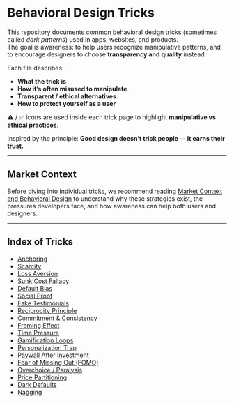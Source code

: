 # Behavioral Design Tricks

This repository documents common behavioral design tricks (sometimes called _dark patterns_) used in apps, websites, and products.  
The goal is awareness: to help users recognize manipulative patterns, and to encourage designers to choose **transparency and quality** instead.

Each file describes:

- **What the trick is**
- **How it’s often misused to manipulate**
- **Transparent / ethical alternatives**
- **How to protect yourself as a user**

⚠️ / ✅ icons are used inside each trick page to highlight **manipulative vs ethical practices**.

Inspired by the principle: **Good design doesn’t trick people — it earns their trust.**

---

## Market Context

Before diving into individual tricks, we recommend reading [Market Context and Behavioral Design](market-context.md) to understand why these strategies exist, the pressures developers face, and how awareness can help both users and designers.

---

## Index of Tricks

- [Anchoring](tricks/anchoring.md)
- [Scarcity](tricks/scarcity.md)
- [Loss Aversion](tricks/loss-aversion.md)
- [Sunk Cost Fallacy](tricks/sunk-cost-fallacy.md)
- [Default Bias](tricks/default-bias.md)
- [Social Proof](tricks/social-proof.md)
- [Fake Testimonials](tricks/fake-testimonials.md)
- [Reciprocity Principle](tricks/reciprocity-principle.md)
- [Commitment & Consistency](tricks/commitment-consistency.md)
- [Framing Effect](tricks/framing-effect.md)
- [Time Pressure](tricks/time-pressure.md)
- [Gamification Loops](tricks/gamification.md)
- [Personalization Trap](tricks/personalization-trap.md)
- [Paywall After Investment](tricks/paywall-after-investment.md)
- [Fear of Missing Out (FOMO)](tricks/fear-of-missing-out.md)
- [Overchoice / Paralysis](tricks/overchoice-paralysis.md)
- [Price Partitioning](tricks/price-partitioning.md)
- [Dark Defaults](tricks/dark-defaults.md)
- [Nagging](tricks/nagging.md)
